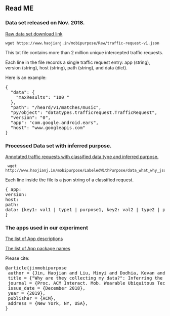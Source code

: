 ## Read ME


### Data set released on Nov. 2018.

[Raw data set download link](https://www.haojianj.in/mobipurpose/Raw/traffic-request-v1.json)

```
wget https://www.haojianj.in/mobipurpose/Raw/traffic-request-v1.json
```


This txt file contains more than 2 million unique intercepted traffic requests. 

Each line in the file records a single traffic request entry: app (string), version (string), host (string), path (string), and data (dict). 

Here is an example:

<pre>
{
  "data": {
    "maxResults": "100 "
  },
  "path": "/heard/v1/matches/music",
  "py/object": "datatypes.trafficrequest.TrafficRequest",
  "version": "0",
  "app": "com.google.android.ears",
  "host": "www.googleapis.com"
}
</pre>

### Processed Data set with inferred purpose.

[Annotated traffic requests with classified data type and inferred purpose.](http://www.haojianj.in/mobipurpose/LabeledWithPurpose/data_what_why_json.json)

```
 wget http://www.haojianj.in/mobipurpose/LabeledWithPurpose/data_what_why_json.json
```

Each line inside the file is a json string of a classified request.

<pre>
{ app:  
version: 
host:
path:
data: {key1: val1 | type1 | purpose1, key2: val2 | type2 | purpose2, ...}
}
</pre>


### The apps used in our experiment

[The list of App descriptions](https://cmu.box.com/s/gdt6ccpi6rbq57mdywv5uzanermia7lw)

[The list of App package names](https://cmu.box.com/s/y389k63nh2m3me7egn0xhtwy4idjcn0o)

Please cite: 

<pre>
@article{jinmobipurpose
 author = {Jin, Haojian and Liu, Minyi and Dodhia, Kevan and Li, Yuanchun and Srivastava, Gaurav and Fredrikson, Matthew and Agarwal, Yuvraj and Hong, Jason I.},
 title = {"Why are they collecting my data?": Inferring the Purposes of Network Traffic in Mobile Apps},
 journal = {Proc. ACM Interact. Mob. Wearable Ubiquitous Technol.},
 issue_date = {December 2018},
 year = {2019},
 publisher = {ACM},
 address = {New York, NY, USA},
}
</pre>